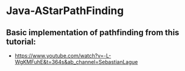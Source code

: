 # Java-AStarPathFinding

## Basic implementation of pathfinding from this tutorial:
- https://www.youtube.com/watch?v=-L-WgKMFuhE&t=364s&ab_channel=SebastianLague
